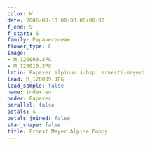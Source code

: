 ```yaml
---
color: W
date: 2006-08-13 00:00:00+00:00
f_end: 9
f_start: 6
family: Papaveraceae
flower_type: C
image:
- M_120009.JPG
- M_120010.JPG
latin: Papaver alpinum subsp. ernesti-mayeri
lead: M_120009.JPG
lead_sample: false
name: index.en
order: Papaver
parallel: false
petals: 4
petals_joined: false
star_shape: false
title: Ernest Mayer Alpine Poppy
---
```


